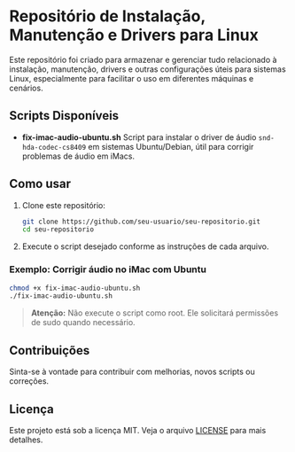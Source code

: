 # Repositório de Instalação, Manutenção e Drivers para Linux

Este repositório foi criado para armazenar e gerenciar tudo relacionado à instalação, manutenção, drivers e outras configurações úteis para sistemas Linux, especialmente para facilitar o uso em diferentes máquinas e cenários.

## Scripts Disponíveis

- **fix-imac-audio-ubuntu.sh**
  Script para instalar o driver de áudio `snd-hda-codec-cs8409` em sistemas Ubuntu/Debian, útil para corrigir problemas de áudio em iMacs.

## Como usar

1. Clone este repositório:
   ```sh
   git clone https://github.com/seu-usuario/seu-repositorio.git
   cd seu-repositorio
   ```

2. Execute o script desejado conforme as instruções de cada arquivo.

### Exemplo: Corrigir áudio no iMac com Ubuntu

```sh
chmod +x fix-imac-audio-ubuntu.sh
./fix-imac-audio-ubuntu.sh
```

> **Atenção:**
> Não execute o script como root. Ele solicitará permissões de sudo quando necessário.

## Contribuições

Sinta-se à vontade para contribuir com melhorias, novos scripts ou correções.

## Licença

Este projeto está sob a licença MIT. Veja o arquivo [LICENSE](LICENSE) para mais detalhes.
